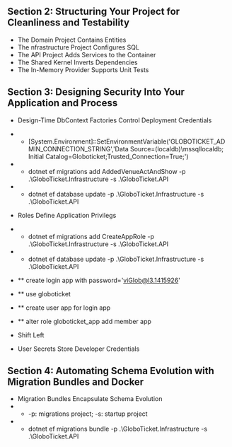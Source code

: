 ## Section 2: Structuring Your Project for Cleanliness and Testability
* The Domain Project Contains Entities
* The nfrastructure Project Configures SQL
* The API Project Adds Services to the Container
* The Shared Kernel Inverts Dependencies
* The In-Memory Provider Supports Unit Tests
## Section 3: Designing Security Into Your Application and Process
* Design-Time DbContext Factories Control Deployment Credentials
* * [System.Environment]::SetEnvironmentVariable('GLOBOTICKET_ADMIN_CONNECTION_STRING','Data Source=(localdb)\mssqllocaldb; Initial Catalog=Globoticket;Trusted_Connection=True;')
* * dotnet ef migrations add AddedVenueActAndShow -p .\GloboTicket.Infrastructure -s .\GloboTicket.API
* * dotnet ef database update -p .\GloboTicket.Infrastructure -s .\GloboTicket.API
* Roles Define Application Privilegs
* * dotnet ef migrations add CreateAppRole -p .\GloboTicket.Infrastructure -s .\GloboTicket.API
* * dotnet ef database update -p .\GloboTicket.Infrastructure -s .\GloboTicket.API
* **  create login app with password='viGlob@l3.1415926'

* **  use globoticket
* **  create user app for login app
* **  alter role globoticket_app add member app
* Shift Left
* User Secrets Store Developer Credentials
## Section 4: Automating Schema Evolution with Migration Bundles and Docker
* Migration Bundles Encapsulate Schema Evolution
* * -p: migrations project; -s: startup project
* * dotnet ef migrations bundle -p .\GloboTicket.Infrastructure -s .\GloboTicket.API
